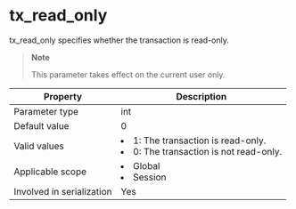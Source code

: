 tx_read_only
=================================
<!-- # docslug#/oceanbase-database/oceanbase-database/V4.0.0/tx_read_only-1-2-3-4 -->
tx_read_only specifies whether the transaction is read-only.

> **Note**
>
> This parameter takes effect on the current user only.

| **Property**              | **Description** |
|---------------------------|-------------------------------------------------------------------------------------------------------------|
| Parameter type            | int |
| Default value             | 0 |
| Valid values              | <li> 1: The transaction is read-only.   <li> 0: The transaction is not read-only. |
| Applicable scope          | <li> Global   <li> Session |
| Involved in serialization | Yes |



